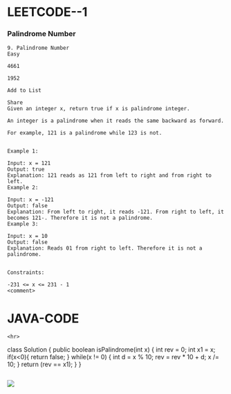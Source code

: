 # LEETCODE--1

### Palindrome Number
```
9. Palindrome Number
Easy

4661

1952

Add to List

Share
Given an integer x, return true if x is palindrome integer.

An integer is a palindrome when it reads the same backward as forward.

For example, 121 is a palindrome while 123 is not.
 

Example 1:

Input: x = 121
Output: true
Explanation: 121 reads as 121 from left to right and from right to left.
Example 2:

Input: x = -121
Output: false
Explanation: From left to right, it reads -121. From right to left, it becomes 121-. Therefore it is not a palindrome.
Example 3:

Input: x = 10
Output: false
Explanation: Reads 01 from right to left. Therefore it is not a palindrome.
 

Constraints:

-231 <= x <= 231 - 1
<comment>
```
# JAVA-CODE
```
<hr>

```
class Solution {
    public boolean isPalindrome(int x) {
       int rev = 0;
        int x1 = x;
        if(x<0){
            return false;
        }
        while(x != 0)
        {
        int d = x % 10;
        rev = rev * 10 + d;
        x /= 10;
                           }
        return (rev == x1);
        }
}
```             
```
<image src="leetcode/1.png"></image>
